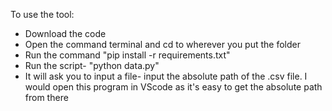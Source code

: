 To use the tool:

* Download the code
* Open the command terminal and cd to wherever you put the folder
* Run the command "pip install -r requirements.txt"
* Run the script- "python data.py"
* It will ask you to input a file- input the absolute path of the .csv file. I would open this program in VScode as it's easy to get the absolute path from there